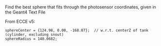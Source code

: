 Find the best sphere that fits through the photosensor coordinates, given in
the Geant4 Text File

From ECCE v5:
```
sphereCenter = {124.98, 0.00, -168.07};  // w.r.t. centerZ of tank (cylinder, excluding snout)
sphereRadius = 140.0682;
```
